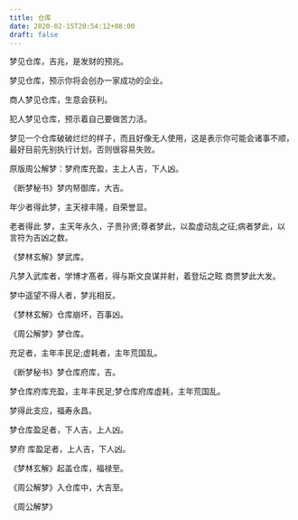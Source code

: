 ```yaml
---
title: 仓库
date: 2020-02-15T20:54:12+08:00
draft: false
---
```


梦见仓库，吉兆，是发财的预兆。

梦见仓库，预示你将会创办一家成功的企业。

商人梦见仓库，生意会获利。

犯人梦见仓库，预示着自己要做苦力活。

梦见一个仓库破破烂烂的样子，而且好像无人使用，这是表示你可能会诸事不顺，最好目前先别执行计划，否则很容易失败。

原版周公解梦：梦府库充盈，主上人吉，下人凶。

《断梦秘书》梦内帑御库，大吉。

年少者得此梦，主天禄丰隆，自荣誉显。

老者得此 梦，主天年永久，子贵孙贤;尊者梦此，以盈虚动乱之征;病者梦此，以 言符为吉凶之数。

《梦林玄解》梦武库。

凡梦入武库者，学博才髙者，得与斯文良谋并射，着登坛之眩 商贾梦此大发。

梦中遥望不得人者，梦兆相反。

《梦林玄解》仓库崩坏，百事凶。

《周公解梦》梦仓库。

充足者，主年丰民足;虚耗者，主年荒国乱。

《断梦秘书》梦仓库府库，吉。

梦仓库府库充盈，主年丰民足;梦仓库府库虚耗，主年荒国乱。

梦得此支应，福寿永昌。

梦仓库盈足者，下人吉，上人凶。

梦府 库盈足者，上人吉，下人凶。

《梦林玄解》起盖仓库，福禄至。

《周公解梦》入仓库中，大吉至。

《周公解梦》
